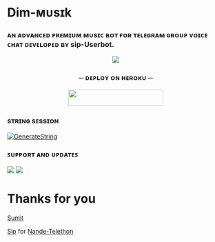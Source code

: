  # Dim-ᴍᴜsɪk

### ᴀɴ ᴀᴅᴠᴀɴᴄᴇᴅ ᴘʀᴇᴍɪᴜᴍ ᴍᴜsɪᴄ ʙᴏᴛ ғᴏʀ ᴛᴇʟᴇɢʀᴀᴍ ɢʀᴏᴜᴘ ᴠᴏɪᴄᴇ ᴄʜᴀᴛ ᴅᴇᴠᴇʟᴏᴘᴇᴅ ʙʏ sip-Userbot.

<p align="center"><a href="https://t.me/World_FriendShip_Zone"><img src="https://telegra.ph/file/fa34c7c1016aae47a6354.jpg"></a></p>


 <h3 align="center">
    ─ ᴅᴇᴩʟᴏʏ ᴏɴ ʜᴇʀᴏᴋᴜ ─
</h3>

<p align="center"><a href="https://dashboard.heroku.com/new?template=https://github.com/sip-Userbot/Dim-Musik"> <img src="https://img.shields.io/badge/Deploy%20On%20Heroku-black?style=for-the-badge&logo=heroku" width="220" height="38.45"/></a></p>


### sᴛʀɪɴɢ sᴇssɪᴏɴ

[![GenerateString](https://img.shields.io/badge/repl.it-generateString-black)](https://t.me/nandestringbot)


### ꜱᴜᴘᴘᴏʀᴛ ᴀɴᴅ ᴜᴘᴅᴀᴛᴇꜱ
<a href="https://t.me/suportsipuserbot"><img src="https://img.shields.io/badge/Join-Group%20Support-black.svg?style=for-the-badge&logo=Telegram"></a> <a href="https://t.me/suportNande"><img src="https://img.shields.io/badge/Join-Updates%20Channel-black.svg?style=for-the-badge&logo=Telegram"></a>

 # Thanks for you
[Sumit](https://github.com/Sumit9989/DarkxMusic)

[Sip](https://github.com/sip-Userbot/Dim-Musik) for [Nande-Telethon](https://github.com/sip-Userbot/Nande-Telethon)
